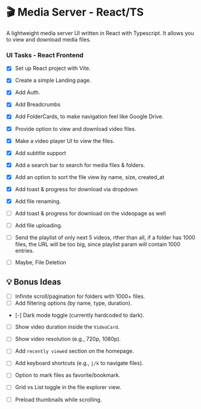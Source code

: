 # 🎬 Media Server - React/TS

A lightweight media server UI written in React with Typescript.
It allows you to view and download media files.

### UI Tasks - React Frontend

- [x] Set up React project with Vite.
- [x] Create a simple Landing page.
- [x] Add Auth.
- [x] Add Breadcrumbs
- [x] Add FolderCards, to make navigation feel like Google Drive.
- [x] Provide option to view and download video files.
- [x] Make a video player UI to view the files.
- [x] Add subtitle support
- [x] Add a search bar to search for media files & folders.
- [x] Add an option to sort the file view by name, size, created_at

- [x] Add toast & progress for download via dropdown
- [x] Add file renaming.

- [ ] Add toast & progress for download on the videopage as well
- [ ] Add file uploading.
- [ ] Send the playlist of only next 5 videos, rther than all, if a folder has 1000 files, the URL will be too big, since playlist param will contain 1000 entries.

- [ ] Maybe, File Deletion

## 💡 Bonus Ideas

- [ ] Infinite scroll/pagination for folders with 1000+ files.
- [ ] Add filtering options (by name, type, duration).
- [-] Dark mode toggle (currently hardcoded to dark).

- [ ] Show video duration inside the `VideoCard`.
- [ ] Show video resolution (e.g., 720p, 1080p).

- [ ] Add `recently viewed` section on the homepage.
- [ ] Add keyboard shortcuts (e.g., `j/k` to navigate files).
- [ ] Option to mark files as favorite/bookmark.
- [ ] Grid vs List toggle in the file explorer view.
- [ ] Preload thumbnails while scrolling.
